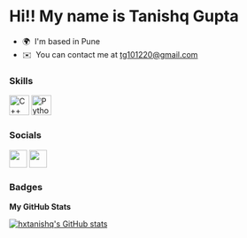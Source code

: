 Hi!! My name is Tanishq Gupta
=====================================================================================================================================

* 🌍  I'm based in Pune
* ✉️  You can contact me at [tg101220@gmail.com](mailto:tg101220@gmail.com)

### Skills


<p align="left">
<a href="https://docs.microsoft.com/en-us/cpp/?view=msvc-170" target="_blank" rel="noreferrer"><img src="https://raw.githubusercontent.com/danielcranney/readme-generator/main/public/icons/skills/cplusplus-colored.svg" width="36" height="36" alt="C++" /></a>
<a href="https://www.python.org/" target="_blank" rel="noreferrer"><img src="https://raw.githubusercontent.com/danielcranney/readme-generator/main/public/icons/skills/python-colored.svg" width="36" height="36" alt="Python" /></a>
</p>


### Socials

<p align="left"><a href="https://www.linkedin.com/in/tanishqgupt" target="_blank" rel="noreferrer"><img src="https://raw.githubusercontent.com/danielcranney/readme-generator/main/public/icons/socials/linkedin.svg" width="32" height="32" /></a> <a href="https://www.twitter.com/tanishq1_gupta" target="_blank" rel="noreferrer"><img src="https://raw.githubusercontent.com/danielcranney/readme-generator/main/public/icons/socials/twitter.svg" width="32" height="32" /></a></p>

### Badges

<b>My GitHub Stats</b>

<a href="http://www.github.com/hxtanishq"><img src="https://github-readme-stats.vercel.app/api?username=hxtanishq&show_icons=true&hide=&count_private=true&title_color=facc15&text_color=ffffff&icon_color=14b8a6&bg_color=171717&hide_border=true&show_icons=true" alt="hxtanishq's GitHub stats" /></a>
